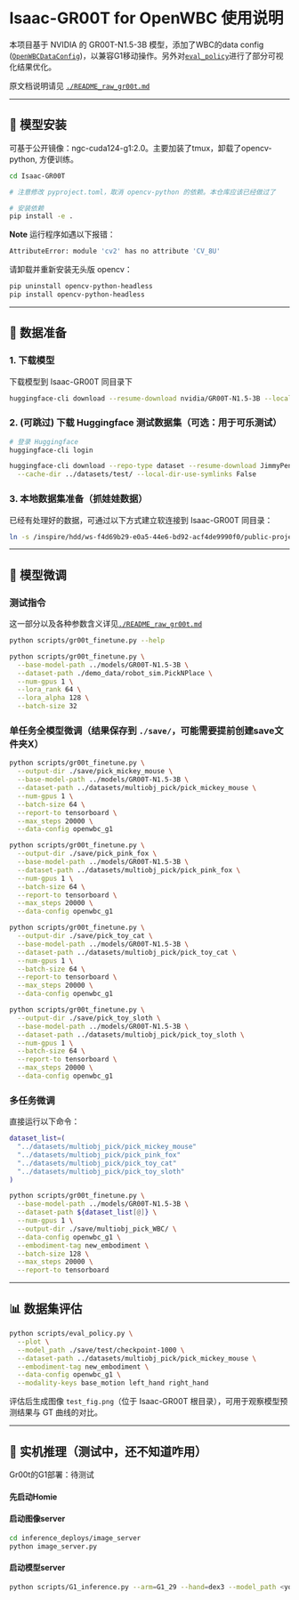 # Isaac-GR00T for OpenWBC 使用说明

本项目基于 NVIDIA 的 GR00T-N1.5-3B 模型，添加了WBC的data config ([`OpenWBCDataConfig`](./gr00t/experiment/data_config.py))，以兼容G1移动操作。另外对[`eval_policy`](./scripts/eval_policy.py)进行了部分可视化结果优化。

原文档说明请见 [`./README_raw_gr00t.md`](./README_raw_gr00t.md)

---

## 🔧 模型安装

可基于公开镜像：ngc-cuda124-g1:2.0。主要加装了tmux，卸载了opencv-python, 方便训练。
```bash
cd Isaac-GR00T

# 注意修改 pyproject.toml，取消 opencv-python 的依赖。本仓库应该已经做过了

# 安装依赖
pip install -e .
```
**Note** 运行程序如遇以下报错：
```bash
AttributeError: module 'cv2' has no attribute 'CV_8U'
```
请卸载并重新安装无头版 opencv：
```bash
pip uninstall opencv-python-headless
pip install opencv-python-headless
```

---

## 📁 数据准备

### 1. 下载模型

下载模型到 Isaac-GR00T 同目录下
```bash
huggingface-cli download --resume-download nvidia/GR00T-N1.5-3B --local-dir ../models/GR00T-N1.5-3B/
```

### 2. (可跳过) 下载 Huggingface 测试数据集（可选：用于可乐测试）

```bash
# 登录 Huggingface
huggingface-cli login

huggingface-cli download --repo-type dataset --resume-download JimmyPeng02/pick_cola_gr00t4 \
  --cache-dir ../datasets/test/ --local-dir-use-symlinks False
```

### 3. 本地数据集准备（抓娃娃数据）

已经有处理好的数据，可通过以下方式建立软连接到 Isaac-GR00T 同目录：
```bash
ln -s /inspire/hdd/ws-f4d69b29-e0a5-44e6-bd92-acf4de9990f0/public-project/wuyuxuan-240108110054/EAhw/datasets/multiobj_pick ../datasets/
```

---

## 🧠 模型微调

### 测试指令

这一部分以及各种参数含义详见[`./README_raw_gr00t.md`](./README_raw_gr00t.md)
```bash
python scripts/gr00t_finetune.py --help

python scripts/gr00t_finetune.py \
  --base-model-path ../models/GR00T-N1.5-3B \
  --dataset-path ./demo_data/robot_sim.PickNPlace \
  --num-gpus 1 \
  --lora_rank 64 \
  --lora_alpha 128 \
  --batch-size 32
```

### 单任务全模型微调（结果保存到 `./save/`，可能需要提前创建save文件夹X）

```bash
python scripts/gr00t_finetune.py \
  --output-dir ./save/pick_mickey_mouse \
  --base-model-path ../models/GR00T-N1.5-3B \
  --dataset-path ../datasets/multiobj_pick/pick_mickey_mouse \
  --num-gpus 1 \
  --batch-size 64 \
  --report-to tensorboard \
  --max_steps 20000 \
  --data-config openwbc_g1

python scripts/gr00t_finetune.py \
  --output-dir ./save/pick_pink_fox \
  --base-model-path ../models/GR00T-N1.5-3B \
  --dataset-path ../datasets/multiobj_pick/pick_pink_fox \
  --num-gpus 1 \
  --batch-size 64 \
  --report-to tensorboard \
  --max_steps 20000 \
  --data-config openwbc_g1

python scripts/gr00t_finetune.py \
  --output-dir ./save/pick_toy_cat \
  --base-model-path ../models/GR00T-N1.5-3B \
  --dataset-path ../datasets/multiobj_pick/pick_toy_cat \
  --num-gpus 1 \
  --batch-size 64 \
  --report-to tensorboard \
  --max_steps 20000 \
  --data-config openwbc_g1

python scripts/gr00t_finetune.py \
  --output-dir ./save/pick_toy_sloth \
  --base-model-path ../models/GR00T-N1.5-3B \
  --dataset-path ../datasets/multiobj_pick/pick_toy_sloth \
  --num-gpus 1 \
  --batch-size 64 \
  --report-to tensorboard \
  --max_steps 20000 \
  --data-config openwbc_g1
```

### 多任务微调

直接运行以下命令：
```bash
dataset_list=(
  "../datasets/multiobj_pick/pick_mickey_mouse"
  "../datasets/multiobj_pick/pick_pink_fox"
  "../datasets/multiobj_pick/pick_toy_cat"
  "../datasets/multiobj_pick/pick_toy_sloth"
)

python scripts/gr00t_finetune.py \
  --base-model-path ../models/GR00T-N1.5-3B \
  --dataset-path ${dataset_list[@]} \
  --num-gpus 1 \
  --output-dir ./save/multiobj_pick_WBC/ \
  --data-config openwbc_g1 \
  --embodiment-tag new_embodiment \
  --batch-size 128 \
  --max_steps 20000 \
  --report-to tensorboard
```

---

## 📊 数据集评估

```bash
python scripts/eval_policy.py \
  --plot \
  --model_path ./save/test/checkpoint-1000 \
  --dataset-path ../datasets/multiobj_pick/pick_mickey_mouse \
  --embodiment-tag new_embodiment \
  --data-config openwbc_g1 \
  --modality-keys base_motion left_hand right_hand
```

评估后生成图像 `test_fig.png`（位于 Isaac-GR00T 根目录），可用于观察模型预测结果与 GT 曲线的对比。

---

## 🤖 实机推理（测试中，还不知道咋用）

Gr00t的G1部署：待测试
#### 先启动Homie

#### 启动图像server
```bash
cd inference_deploys/image_server
python image_server.py
```
#### 启动模型server
```bash
python scripts/G1_inference.py --arm=G1_29 --hand=dex3 --model_path <your model path> --goal pick_pink_fox
```



